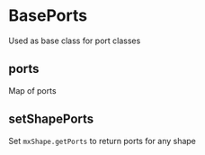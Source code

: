 # BasePorts

Used as base class for port classes

## ports

Map of ports

## setShapePorts

Set `mxShape.getPorts` to return ports for any shape



